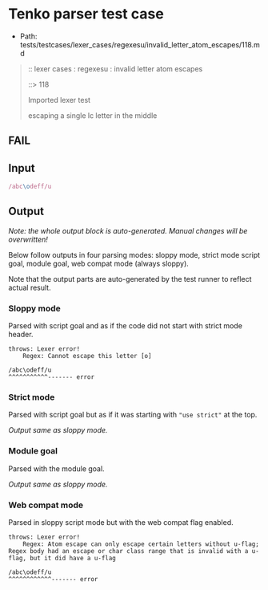 # Tenko parser test case

- Path: tests/testcases/lexer_cases/regexesu/invalid_letter_atom_escapes/118.md

> :: lexer cases : regexesu : invalid letter atom escapes
>
> ::> 118
>
> Imported lexer test
>
> escaping a single lc letter in the middle

## FAIL

## Input

`````js
/abc\odeff/u
`````

## Output

_Note: the whole output block is auto-generated. Manual changes will be overwritten!_

Below follow outputs in four parsing modes: sloppy mode, strict mode script goal, module goal, web compat mode (always sloppy).

Note that the output parts are auto-generated by the test runner to reflect actual result.

### Sloppy mode

Parsed with script goal and as if the code did not start with strict mode header.

`````
throws: Lexer error!
    Regex: Cannot escape this letter [o]

/abc\odeff/u
^^^^^^^^^^^------- error
`````

### Strict mode

Parsed with script goal but as if it was starting with `"use strict"` at the top.

_Output same as sloppy mode._

### Module goal

Parsed with the module goal.

_Output same as sloppy mode._

### Web compat mode

Parsed in sloppy script mode but with the web compat flag enabled.

`````
throws: Lexer error!
    Regex: Atom escape can only escape certain letters without u-flag; Regex body had an escape or char class range that is invalid with a u-flag, but it did have a u-flag

/abc\odeff/u
^^^^^^^^^^^^------- error
`````

